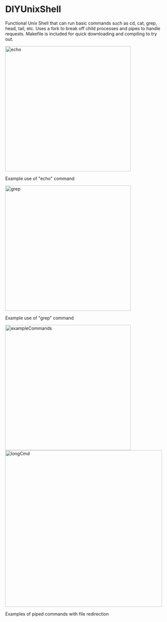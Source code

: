 # DIYUnixShell

Functional Unix Shell that can run basic commands such as cd, cat, grep, head, tail, etc. Uses a fork to break off child processes and pipes to handle requests. Makefile is included for quick downloading and compiling to try out. 


<img width="400" alt="echo" src="https://github.com/SarahBateman22/DIYUnixShell/assets/142822160/145e29c6-e6be-4241-865b-7842820511b8">

Example use of "echo" command


<img width="400" alt="grep" src="https://github.com/SarahBateman22/DIYUnixShell/assets/142822160/c12f1a3a-fa73-4433-953c-71892c15ac57">

Example use of "grep" command


<img width="400" alt="exampleCommands" src="https://github.com/SarahBateman22/DIYUnixShell/assets/142822160/addcdf4a-1e0f-4117-879c-1f0a29cc9bdd">

<img width="500" alt="longCmd" src="https://github.com/SarahBateman22/DIYUnixShell/assets/142822160/31b1fe86-749f-4e7a-b449-4c405cdc9d04">

Examples of piped commands with file redirection
